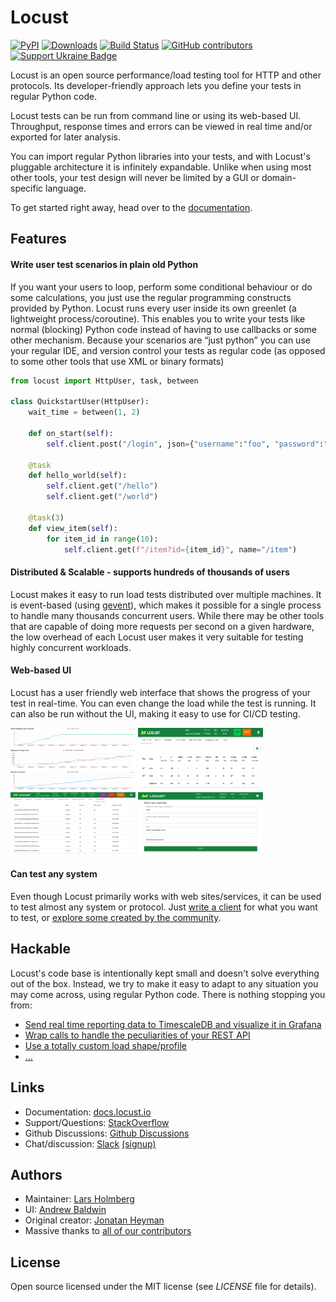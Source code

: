 # Locust

[![PyPI](https://img.shields.io/pypi/v/locust.svg)](https://pypi.org/project/locust/)<!--![Python Version from PEP 621 TOML](https://img.shields.io/python/required-version-toml?tomlFilePath=https%3A%2F%2Fraw.githubusercontent.com%2Flocustio%2Flocust%2Fmaster%2Fpyproject.toml)-->
[![Downloads](https://pepy.tech/badge/locust/week)](https://pepy.tech/project/locust)
[![Build Status](https://github.com/locustio/locust/workflows/Tests/badge.svg)](https://github.com/locustio/locust/actions?query=workflow%3ATests)
[![GitHub contributors](https://img.shields.io/github/contributors/locustio/locust.svg)](https://github.com/locustio/locust/graphs/contributors)
[![Support Ukraine Badge](https://bit.ly/support-ukraine-now)](https://github.com/support-ukraine/support-ukraine)

Locust is an open source performance/load testing tool for HTTP and other protocols. Its developer-friendly approach lets you define your tests in regular Python code.

Locust tests can be run from command line or using its web-based UI. Throughput, response times and errors can be viewed in real time and/or exported for later analysis.

You can import regular Python libraries into your tests, and with Locust's pluggable architecture it is infinitely expandable. Unlike when using most other tools, your test design will never be limited by a GUI or domain-specific language.

To get started right away, head over to the [documentation](http://docs.locust.io/en/stable/installation.html).

## Features

#### Write user test scenarios in plain old Python

If you want your users to loop, perform some conditional behaviour or do some calculations, you just use the regular programming constructs provided by Python. Locust runs every user inside its own greenlet (a lightweight process/coroutine). This enables you to write your tests like normal (blocking) Python code instead of having to use callbacks or some other mechanism. Because your scenarios are “just python” you can use your regular IDE, and version control your tests as regular code (as opposed to some other tools that use XML or binary formats)

```python
from locust import HttpUser, task, between

class QuickstartUser(HttpUser):
    wait_time = between(1, 2)

    def on_start(self):
        self.client.post("/login", json={"username":"foo", "password":"bar"})

    @task
    def hello_world(self):
        self.client.get("/hello")
        self.client.get("/world")

    @task(3)
    def view_item(self):
        for item_id in range(10):
            self.client.get(f"/item?id={item_id}", name="/item")
```

#### Distributed & Scalable - supports hundreds of thousands of users

Locust makes it easy to run load tests distributed over multiple machines. It is event-based (using [gevent](http://www.gevent.org/)), which makes it possible for a single process to handle many thousands concurrent users. While there may be other tools that are capable of doing more requests per second on a given hardware, the low overhead of each Locust user makes it very suitable for testing highly concurrent workloads.

#### Web-based UI

Locust has a user friendly web interface that shows the progress of your test in real-time. You can even change the load while the test is running. It can also be run without the UI, making it easy to use for CI/CD testing.

<picture>
<source media="(prefers-color-scheme: light)" srcset="https://raw.githubusercontent.com/locustio/locust/refs/heads/master/docs/images/bottlenecked-server-light.png" alt="Locust UI charts" height="100" width="200"/>
<source media="(prefers-color-scheme: dark)" srcset="https://raw.githubusercontent.com/locustio/locust/refs/heads/master/docs/images/bottlenecked-server-dark.png" alt="Locust UI charts" height="100" width="200"/>
<img src="https://raw.githubusercontent.com/locustio/locust/refs/heads/master/docs/images/bottlenecked-server-light.png" alt="Locust UI charts" height="100" width="200"/> 
</picture>
<picture>
<source media="(prefers-color-scheme: light)" srcset="https://raw.githubusercontent.com/locustio/locust/refs/heads/master/docs/images/webui-running-statistics-light.png" alt="Locust UI stats" height="100" width="200"/>
<source media="(prefers-color-scheme: dark)" srcset="https://raw.githubusercontent.com/locustio/locust/refs/heads/master/docs/images/webui-running-statistics-dark.png" alt="Locust UI stats" height="100" width="200"/>
<img src="https://raw.githubusercontent.com/locustio/locust/refs/heads/master/docs/images/webui-running-statistics-light.png" alt="Locust UI stats" height="100" width="200"/>
</picture>
<picture>
<source media="(prefers-color-scheme: light)" srcset="https://raw.githubusercontent.com/locustio/locust/refs/heads/master/docs/images/locust-workers-light.png" alt="Locust UI workers" height="100" width="200"/>
<source media="(prefers-color-scheme: dark)" srcset="https://raw.githubusercontent.com/locustio/locust/refs/heads/master/docs/images/locust-workers-dark.png" alt="Locust UI workers" height="100" width="200"/>
<img src="https://raw.githubusercontent.com/locustio/locust/refs/heads/master/docs/images/locust-workers-light.png" alt="Locust UI workers" height="100" width="200"/>
</picture>
<picture>
<source media="(prefers-color-scheme: light)" srcset="https://raw.githubusercontent.com/locustio/locust/refs/heads/master/docs/images/webui-splash-light.png" alt="Locust UI start test" height="100" width="200"/>
<source media="(prefers-color-scheme: dark)" srcset="https://raw.githubusercontent.com/locustio/locust/refs/heads/master/docs/images/webui-splash-dark.png" alt="Locust UI start test" height="100" width="200"/>
<img src="https://raw.githubusercontent.com/locustio/locust/refs/heads/master/docs/images/webui-splash-light.png" alt="Locust UI start test" height="100" width="200"/>
</picture>

#### Can test any system

Even though Locust primarily works with web sites/services, it can be used to test almost any system or protocol. Just [write a client](https://docs.locust.io/en/latest/testing-other-systems.html#testing-other-systems) for what you want to test, or [explore some created by the community](https://github.com/SvenskaSpel/locust-plugins#users).

## Hackable

Locust's code base is intentionally kept small and doesn't solve everything out of the box. Instead, we try to make it easy to adapt to any situation you may come across, using regular Python code. There is nothing stopping you from: 

* [Send real time reporting data to TimescaleDB and visualize it in Grafana](https://github.com/SvenskaSpel/locust-plugins/blob/master/locust_plugins/dashboards/README.md)
* [Wrap calls to handle the peculiarities of your REST API](https://github.com/SvenskaSpel/locust-plugins/blob/8af21862d8129a5c3b17559677fe92192e312d8f/examples/rest_ex.py#L87) 
* [Use a totally custom load shape/profile](https://docs.locust.io/en/latest/custom-load-shape.html#custom-load-shape)
* [...](https://github.com/locustio/locust/wiki/Extensions)

## Links

* Documentation: [docs.locust.io](https://docs.locust.io)
* Support/Questions: [StackOverflow](https://stackoverflow.com/questions/tagged/locust)
* Github Discussions: [Github Discussions](https://github.com/orgs/locustio/discussions)
* Chat/discussion: [Slack](https://locustio.slack.com) [(signup)](https://communityinviter.com/apps/locustio/locust)

## Authors

* Maintainer: [Lars Holmberg](https://github.com/cyberw)
* UI: [Andrew Baldwin](https://github.com/andrewbaldwin44)
* Original creator: [Jonatan Heyman](https://github.com/heyman)
* Massive thanks to [all of our contributors](https://github.com/locustio/locust/graphs/contributors)

## License

Open source licensed under the MIT license (see _LICENSE_ file for details).
